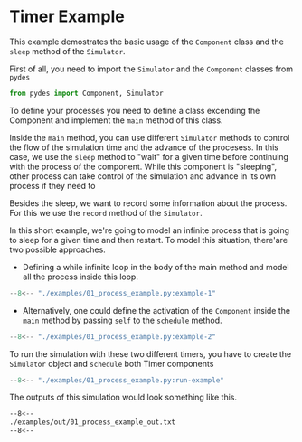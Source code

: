 # Timer Example

This example demostrates the basic usage of the `Component` class and 
the `sleep` method of the `Simulator`. 

First of all, you need to import the `Simulator` and the `Component` classes 
from `pydes`


```py
from pydes import Component, Simulator
```

To define your processes you need to define a class excending the Component and 
implement the `main` method of this class. 

Inside the `main` method, you can use different `Simulator` methods to control 
the flow of the simulation time and the advance of the procesess. In this case,
we use the `sleep` method to "wait" for a given time before continuing with the 
process of the component. While this component is "sleeping", other process can 
take control of the simulation and advance in its own process if they need to

Besides the sleep, we want to record some information about the process. For 
this we use the `record` method of the `Simulator`.

In this short example, we're going to model an infinite process that is going to 
sleep for a given time and then restart. To model this situation, there'are two possible approaches.

*  Defining a while infinite loop in the body of the main method and model all the process inside this loop.

```py linenums="1" hl_lines="1 11"
--8<-- "./examples/01_process_example.py:example-1"
```

* Alternatively, one could define the activation of the `Component` inside 
the `main` method by passing `self` to the `schedule` method.

```py linenums="1" hl_lines="11"
--8<-- "./examples/01_process_example.py:example-2"
```

To run the simulation with these two different timers, you have to 
create the `Simulator` object and `schedule` both Timer components

```py linenums="1"
--8<-- "./examples/01_process_example.py:run-example"
```

The outputs of this simulation would look something like this.

```bash
--8<--
./examples/out/01_process_example_out.txt
--8<--
```
